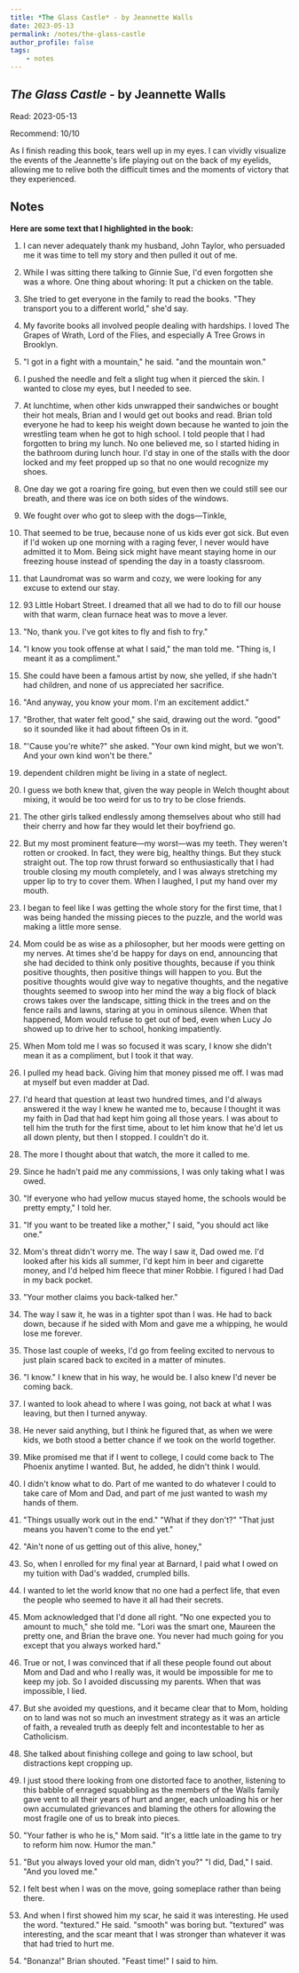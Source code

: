 ```yaml
---
title: *The Glass Castle* - by Jeannette Walls
date: 2023-05-13
permalink: /notes/the-glass-castle
author_profile: false
tags:
    - notes
---
```


## *The Glass Castle* - by Jeannette Walls

Read: 2023-05-13

Recommend: 10/10

As I finish reading this book, tears well up in my eyes. I can vividly visualize the events of the Jeannette's life playing out on the back of my eyelids, allowing me to relive both the difficult times and the moments of victory that they experienced.

## Notes

**Here are some text that I highlighted in the book:** 

1. I can never adequately thank my husband, John Taylor, who persuaded me it was time to tell my story and then pulled it out of me.

1. While I was sitting there talking to Ginnie Sue, I'd even forgotten she was a whore. One thing about whoring: It put a chicken on the table.

1. She tried to get everyone in the family to read the books. "They transport you to a different world," she'd say.

1. My favorite books all involved people dealing with hardships. I loved The Grapes of Wrath, Lord of the Flies, and especially A Tree Grows in Brooklyn.

1. "I got in a fight with a mountain," he said. "and the mountain won."

1. I pushed the needle and felt a slight tug when it pierced the skin. I wanted to close my eyes, but I needed to see.

1. At lunchtime, when other kids unwrapped their sandwiches or bought their hot meals, Brian and I would get out books and read. Brian told everyone he had to keep his weight down because he wanted to join the wrestling team when he got to high school. I told people that I had forgotten to bring my lunch. No one believed me, so I started hiding in the bathroom during lunch hour. I'd stay in one of the stalls with the door locked and my feet propped up so that no one would recognize my shoes.

1. One day we got a roaring fire going, but even then we could still see our breath, and there was ice on both sides of the windows.

1. We fought over who got to sleep with the dogs—Tinkle,

1. That seemed to be true, because none of us kids ever got sick. But even if I'd woken up one morning with a raging fever, I never would have admitted it to Mom. Being sick might have meant staying home in our freezing house instead of spending the day in a toasty classroom.

1. that Laundromat was so warm and cozy, we were looking for any excuse to extend our stay.

1. 93 Little Hobart Street. I dreamed that all we had to do to fill our house with that warm, clean furnace heat was to move a lever.

1. "No, thank you. I've got kites to fly and fish to fry."

1. "I know you took offense at what I said," the man told me. "Thing is, I meant it as a compliment."

1. She could have been a famous artist by now, she yelled, if she hadn't had children, and none of us appreciated her sacrifice.

1. "And anyway, you know your mom. I'm an excitement addict."

1. "Brother, that water felt good," she said, drawing out the word. "good" so it sounded like it had about fifteen Os in it.

1. "'Cause you're white?" she asked. "Your own kind might, but we won't. And your own kind won't be there."

1. dependent children might be living in a state of neglect.

1. I guess we both knew that, given the way people in Welch thought about mixing, it would be too weird for us to try to be close friends.

1. The other girls talked endlessly among themselves about who still had their cherry and how far they would let their boyfriend go.

1. But my most prominent feature—my worst—was my teeth. They weren't rotten or crooked. In fact, they were big, healthy things. But they stuck straight out. The top row thrust forward so enthusiastically that I had trouble closing my mouth completely, and I was always stretching my upper lip to try to cover them. When I laughed, I put my hand over my mouth.

1. I began to feel like I was getting the whole story for the first time, that I was being handed the missing pieces to the puzzle, and the world was making a little more sense.

1. Mom could be as wise as a philosopher, but her moods were getting on my nerves. At times she'd be happy for days on end, announcing that she had decided to think only positive thoughts, because if you think positive thoughts, then positive things will happen to you. But the positive thoughts would give way to negative thoughts, and the negative thoughts seemed to swoop into her mind the way a big flock of black crows takes over the landscape, sitting thick in the trees and on the fence rails and lawns, staring at you in ominous silence. When that happened, Mom would refuse to get out of bed, even when Lucy Jo showed up to drive her to school, honking impatiently.

1. When Mom told me I was so focused it was scary, I know she didn't mean it as a compliment, but I took it that way.

1. I pulled my head back. Giving him that money pissed me off. I was mad at myself but even madder at Dad.

1. I'd heard that question at least two hundred times, and I'd always answered it the way I knew he wanted me to, because I thought it was my faith in Dad that had kept him going all those years. I was about to tell him the truth for the first time, about to let him know that he'd let us all down plenty, but then I stopped. I couldn't do it.

1. The more I thought about that watch, the more it called to me.

1. Since he hadn't paid me any commissions, I was only taking what I was owed.

1. "If everyone who had yellow mucus stayed home, the schools would be pretty empty," I told her.

1. "If you want to be treated like a mother," I said, "you should act like one."

1. Mom's threat didn't worry me. The way I saw it, Dad owed me. I'd looked after his kids all summer, I'd kept him in beer and cigarette money, and I'd helped him fleece that miner Robbie. I figured I had Dad in my back pocket.

1. "Your mother claims you back-talked her."

1. The way I saw it, he was in a tighter spot than I was. He had to back down, because if he sided with Mom and gave me a whipping, he would lose me forever.

1. Those last couple of weeks, I'd go from feeling excited to nervous to just plain scared back to excited in a matter of minutes.

1. "I know." I knew that in his way, he would be. I also knew I'd never be coming back.

1. I wanted to look ahead to where I was going, not back at what I was leaving, but then I turned anyway.

1. He never said anything, but I think he figured that, as when we were kids, we both stood a better chance if we took on the world together.

1. Mike promised me that if I went to college, I could come back to The Phoenix anytime I wanted. But, he added, he didn't think I would.

1. I didn't know what to do. Part of me wanted to do whatever I could to take care of Mom and Dad, and part of me just wanted to wash my hands of them.

1. "Things usually work out in the end." "What if they don't?" "That just means you haven't come to the end yet."

1. "Ain't none of us getting out of this alive, honey,"

1. So, when I enrolled for my final year at Barnard, I paid what I owed on my tuition with Dad's wadded, crumpled bills.

1. I wanted to let the world know that no one had a perfect life, that even the people who seemed to have it all had their secrets.

1. Mom acknowledged that I'd done all right. "No one expected you to amount to much," she told me. "Lori was the smart one, Maureen the pretty one, and Brian the brave one. You never had much going for you except that you always worked hard."

1. True or not, I was convinced that if all these people found out about Mom and Dad and who I really was, it would be impossible for me to keep my job. So I avoided discussing my parents. When that was impossible, I lied.

1. But she avoided my questions, and it became clear that to Mom, holding on to land was not so much an investment strategy as it was an article of faith, a revealed truth as deeply felt and incontestable to her as Catholicism.

1. She talked about finishing college and going to law school, but distractions kept cropping up.

1. I just stood there looking from one distorted face to another, listening to this babble of enraged squabbling as the members of the Walls family gave vent to all their years of hurt and anger, each unloading his or her own accumulated grievances and blaming the others for allowing the most fragile one of us to break into pieces.

1. "Your father is who he is," Mom said. "It's a little late in the game to try to reform him now. Humor the man."

1. "But you always loved your old man, didn't you?" "I did, Dad," I said. "And you loved me."

1. I felt best when I was on the move, going someplace rather than being there.

1. And when I first showed him my scar, he said it was interesting. He used the word. "textured." He said. "smooth" was boring but. "textured" was interesting, and the scar meant that I was stronger than whatever it was that had tried to hurt me.

1. "Bonanza!" Brian shouted. "Feast time!" I said to him.

